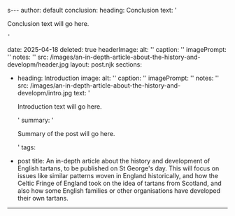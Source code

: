 s---
author: default
conclusion:
  heading: Conclusion
  text: '<p>Conclusion text will go here.</p>

    '
date: 2025-04-18
deleted: true
headerImage:
  alt: ''
  caption: ''
  imagePrompt: ''
  notes: ''
  src: /images/an-in-depth-article-about-the-history-and-developm/header.jpg
layout: post.njk
sections:
- heading: Introduction
  image:
    alt: ''
    caption: ''
    imagePrompt: ''
    notes: ''
    src: /images/an-in-depth-article-about-the-history-and-developm/intro.jpg
  text: '<p>Introduction text will go here.</p>

    '
summary: '<p>Summary of the post will go here.</p>

  '
tags:
- post
title: An in-depth article about the history and development of English tartans, to
  be published on St George's day. This will focus on issues like similar patterns
  woven in England historically, and how the Celtic Fringe of England took on the
  idea of tartans from Scotland, and also how some English families or other organisations
  have developed their own tartans.
---